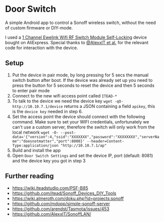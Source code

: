 # Door Switch
A simple Android app to control a Sonoff wireless switch, without the need of custom firmware or DIY-mode.

I used a [1 Channel Ewelink Wifi RF Switch Module Self-Locking](https://it.aliexpress.com/item/1005005235671347.html) device bought on AliExpress.
Special thanks to [@AlexxIT et al.](https://github.com/AlexxIT/SonoffLAN) for the relevant code for interaction with the device.



## Setup
1. Put the device in pair mode, by long pressing for 5 secs the manual switch button after boot. If the device was already set up you need to press the button for 5 seconds to reset the device and then 5 seconds to enter pair mode
2. Connect to the new wifi access point called `ITEAD-*`
3. To talk to the device we need the device key
```wget -qO- http://10.10.7.1/device```
returns a JSON containing a field `apikey`, this is the `device key` needed in step 6.
4. Set the access point the device should connect with the following command. Make sure to set your WIFI credentials, unfortunately we can't use a custom server, therefore the switch will only work from the local network 
```wget -O- --post-data='{"version":4,"ssid":"XXXXXXX","password":"XXXXXXXX","serverName":"doesnotmatter","port":8000}' --header=Content-Type:application/json "http://10.10.7.1/ap"```
5. Build and install the app
6. Open `Door Switch Settings` and set the device IP, port (default: 8081) and the device key you got in step 3

## Further reading

- https://wiki.iteadstudio.com/PSF-B85
- https://github.com/itead/Sonoff_Devices_DIY_Tools
- https://wiki.almeroth.com/doku.php?id=projects:sonoff
- https://github.com/mdopp/simple-sonoff-server
- https://github.com/arendst/Tasmota/issues/453
- https://github.com/AlexxIT/SonoffLAN/

